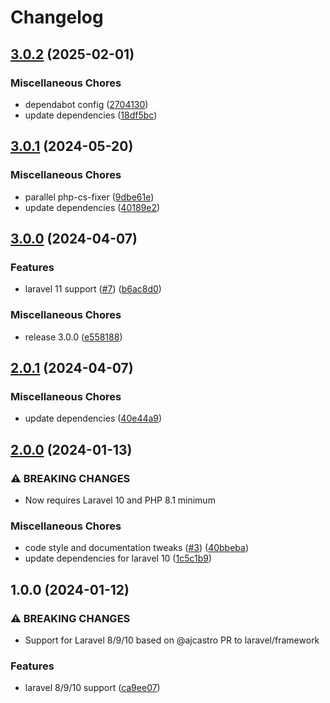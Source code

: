 # Changelog

## [3.0.2](https://github.com/audunru/eager-load-pivot-relations/compare/v3.0.1...v3.0.2) (2025-02-01)


### Miscellaneous Chores

* dependabot config ([2704130](https://github.com/audunru/eager-load-pivot-relations/commit/2704130fe64e5c9afd45eafc0e6046036ff00abb))
* update dependencies ([18df5bc](https://github.com/audunru/eager-load-pivot-relations/commit/18df5bc097e4ec616e2a6ae7ab3b85fa3b9574e9))

## [3.0.1](https://github.com/audunru/eager-load-pivot-relations/compare/v3.0.0...v3.0.1) (2024-05-20)


### Miscellaneous Chores

* parallel php-cs-fixer ([9dbe61e](https://github.com/audunru/eager-load-pivot-relations/commit/9dbe61e899083d734c60fab228649f20e492170a))
* update dependencies ([40189e2](https://github.com/audunru/eager-load-pivot-relations/commit/40189e2ef406dc21a91d33078fef81b6d2908f05))

## [3.0.0](https://github.com/audunru/eager-load-pivot-relations/compare/v2.0.1...v3.0.0) (2024-04-07)


### Features

* laravel 11 support ([#7](https://github.com/audunru/eager-load-pivot-relations/issues/7)) ([b6ac8d0](https://github.com/audunru/eager-load-pivot-relations/commit/b6ac8d07601cd7eca99a16208f13019f6b36310f))


### Miscellaneous Chores

* release 3.0.0 ([e558188](https://github.com/audunru/eager-load-pivot-relations/commit/e5581884be4a9c74b922e9f7a896500ff049dddd))

## [2.0.1](https://github.com/audunru/eager-load-pivot-relations/compare/v2.0.0...v2.0.1) (2024-04-07)


### Miscellaneous Chores

* update dependencies ([40e44a9](https://github.com/audunru/eager-load-pivot-relations/commit/40e44a93658639e98d9cf0e49e7e43e2fe7f0fbb))

## [2.0.0](https://github.com/audunru/eager-load-pivot-relations/compare/v1.0.0...v2.0.0) (2024-01-13)


### ⚠ BREAKING CHANGES

* Now requires Laravel 10 and PHP 8.1 minimum

### Miscellaneous Chores

* code style and documentation tweaks ([#3](https://github.com/audunru/eager-load-pivot-relations/issues/3)) ([40bbeba](https://github.com/audunru/eager-load-pivot-relations/commit/40bbeba7e92480232d6eb7ba4c68e393a3f8365b))
* update dependencies for laravel 10 ([1c5c1b9](https://github.com/audunru/eager-load-pivot-relations/commit/1c5c1b9cd827fee9627e923def42fe57c37d74a9))

## 1.0.0 (2024-01-12)


### ⚠ BREAKING CHANGES

* Support for Laravel 8/9/10 based on @ajcastro PR to laravel/framework

### Features

* laravel 8/9/10 support ([ca9ee07](https://github.com/audunru/eager-load-pivot-relations/commit/ca9ee0767a948c8a48c40a39c160530cc7de97c1))
